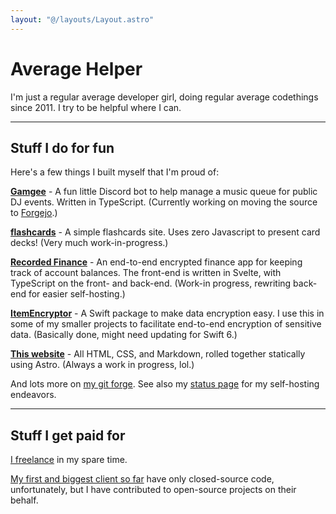 ```yaml
---
layout: "@/layouts/Layout.astro"
---
```


# Average Helper

I'm just a regular average developer girl, doing regular average codethings since 2011. I try to be helpful where I can.

---

## Stuff I do for fun

Here's a few things I built myself that I'm proud of:

[**Gamgee**](https://github.com/AverageHelper/Gamgee) - A fun little Discord bot to help manage a music queue for public DJ events. Written in TypeScript. (Currently working on moving the source to [Forgejo](https://git.average.name/AverageHelper?tab=repositories).)

[**flashcards**](https://flashcards.average.name) - A simple flashcards site. Uses zero Javascript to present card decks! (Very much work-in-progress.)

[**Recorded Finance**](https://recorded.finance) - An end-to-end encrypted finance app for keeping track of account balances. The front-end is written in Svelte, with TypeScript on the front- and back-end. (Work-in progress, rewriting back-end for easier self-hosting.)

[**ItemEncryptor**](https://github.com/AverageHelper/ItemEncryptor) - A Swift package to make data encryption easy. I use this in some of my smaller projects to facilitate end-to-end encryption of sensitive data. (Basically done, might need updating for Swift 6.)

[**This website**](https://git.average.name/AverageHelper/portfolio) - All HTML, CSS, and Markdown, rolled together statically using Astro. (Always a work in progress, lol.)

And lots more on [my git forge](https://git.average.name/AverageHelper?tab=repositories). See also my [status page](https://status.average.name) for my self-hosting endeavors.

---

## Stuff I get paid for

[I freelance](/work) in my spare time.

[My first and biggest client so far](https://github.com/Inventory-Shield/) have only closed-source code, unfortunately, but I have contributed to open-source projects on their behalf.
